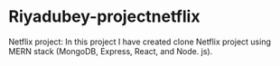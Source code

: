 # Riyadubey-projectnetflix
Netflix project: In this project I have created clone Netflix project using MERN stack (MongoDB, Express, React, and Node. js). 
